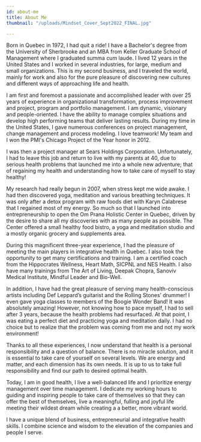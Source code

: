 ```yaml
---
id: about-me
title: About Me
thumbnail: "/uploads/Mindset_Cover_Sept2022_FINAL.jpg"

---
```

Born in Quebec in 1972, I had quit a ride! I have a Bachelor's degree from the University of Sherbrooke and an MBA from Keller Graduate School of Management where I graduated summa cum laude. I lived 12 years in the United States and I worked in several industries, for large, medium and small organizations. This is my second business, and I traveled the world, mainly for work and also for the pure pleasure of discovering new cultures and different ways of approaching life and health.

I am first and foremost a passionate and accomplished leader with over 25 years of experience in organizational transformation, process improvement and project, program and portfolio management. I am dynamic, visionary and people-oriented. I have the ability to manage complex situations and develop high performing teams that deliver lasting results. During my time in the United States, I gave numerous conferences on project management, change management and process modeling. I love teamwork! My team and I won the PMI's Chicago Project of the Year honor in 2012.

I was then a project manager at Sears Holdings Corporation. Unfortunately, I had to leave this job and return to live with my parents at 40, due to serious health problems that launched me into a whole new adventure; that of regaining my health and understanding how to take care of myself to stay healthy!

My research had really begun in 2007, when stress kept me wide awake. I had then discovered yoga, meditation and various breathing techniques. It was only after a detox program with raw foods diet with Karyn Calabrese that I regained most of my energy. So much so that I launched into entrepreneurship to open the Om Prana Holistic Center in Quebec, driven by the desire to share all my discoveries with as many people as possible. The Center offered a small healthy food bistro, a yoga and meditation studio and a mostly organic grocery and supplements area.

During this magnificent three-year experience, I had the pleasure of meeting the main players in integrative health in Quebec. I also took the opportunity to get many certifications and training. I am a certified coach from the Hippocrates Wellness, Heart Math, SICPNL and NES Health. I also have many trainings from The Art of Living, Deepak Chopra, Sanoviv Medical Institute, Mindful Leader and Bio-Well.

In addition, I have had the great pleasure of serving many health-conscious artists including Def Leppard’s guitarist and the Rolling Stones’ drummer! I even gave yoga classes to members of the Boogie Wonder Band! It was absolutely amazing! However, not knowing how to pace myself, I had to sell after 3 years, because the health problems had resurfaced. At that point, I was eating a perfect diet and practicing yoga and meditation daily.  I had no choice but to realize that the problem was coming from me and not my work environment!

Thanks to all these experiences, I now understand that health is a personal responsibility and a question of balance. There is no miracle solution, and it is essential to take care of yourself on several levels. We are energy and matter, and each dimension has its own needs. It is up to us to take full responsibility and find our path to desired optimal health.

Today, I am in good health, I live a well-balanced life and I prioritize energy management over time management. I dedicate my working hours to guiding and inspiring people to take care of themselves so that they can offer the best of themselves, live a meaningful, fulling and joyful life meeting their wildest dream while creating a a better, more vibrant world.

I have a unique blend of business, entrepreneurial and integrative health skills. I combine science and wisdom to the elevation of the companies and people I serve.